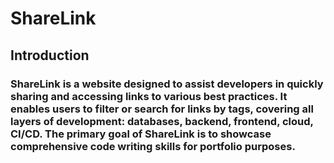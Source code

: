 # ShareLink
## Introduction
### ShareLink is a website designed to assist developers in quickly sharing and accessing links to various best practices. It enables users to filter or search for links by tags, covering all layers of development: databases, backend, frontend, cloud, CI/CD. The primary goal of ShareLink is to showcase comprehensive code writing skills for portfolio purposes.
